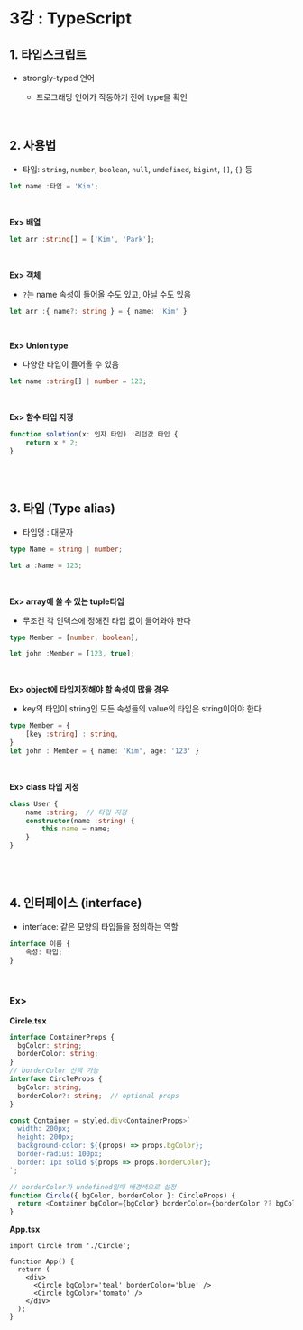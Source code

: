 # 3강 : TypeScript   
## 1. 타입스크립트
* strongly-typed 언어

  * 프로그래밍 언어가 작동하기 전에 type을 확인

<br>

## 2. 사용법   
* 타입: ```string```, ```number```, ```boolean```, ```null```, ```undefined```, ```bigint```, ```[]```, ```{}``` 등
     
```ts
let name :타입 = 'Kim';
```

<br>

**Ex> 배열**   
```ts
let arr :string[] = ['Kim', 'Park'];
```

<br>

**Ex> 객체**
* ```?```는 name 속성이 들어올 수도 있고, 아닐 수도 있음   

```ts
let arr :{ name?: string } = { name: 'Kim' }
```

<br>

**Ex> Union type**   
* 다양한 타입이 들어올 수 있음    

```ts
let name :string[] | number = 123;
```

<br>

**Ex> 함수 타입 지정**   
```ts
function solution(x: 인자 타입) :리턴값 타입 {
    return x * 2;
}
```

<br>
<br>

## 3. 타입 (Type alias)   
* 타입명 : 대문자   

```ts
type Name = string | number;

let a :Name = 123;
```

<br>

**Ex> array에 쓸 수 있는 tuple타입**
* 무조건 각 인덱스에 정해진 타입 값이 들어와야 한다   

```ts
type Member = [number, boolean];

let john :Member = [123, true];
```

<br>

**Ex> object에 타입지정해야 할 속성이 많을 경우**   
* key의 타입이 string인 모든 속성들의 value의 타입은 string이어야 한다
   
```ts
type Member = {
    [key :string] : string,
}
let john : Member = { name: 'Kim', age: '123' }
```

<br>

**Ex> class 타입 지정**

```ts
class User {
    name :string;  // 타입 지정
    constructor(name :string) {
        this.name = name;
    }
}
```

<br>
<br>

## 4. 인터페이스 (interface)
* interface: 같은 모양의 타입들을 정의하는 역할   

```ts
interface 이름 {
    속성: 타입;
}
```

<br>

### Ex>
**Circle.tsx**
```ts
interface ContainerProps {
  bgColor: string;
  borderColor: string;
}
// borderColor 선택 가능
interface CircleProps {
  bgColor: string;
  borderColor?: string;  // optional props
}

const Container = styled.div<ContainerProps>`
  width: 200px;
  height: 200px;
  background-color: ${(props) => props.bgColor};
  border-radius: 100px;
  border: 1px solid ${props => props.borderColor};
`;

// borderColor가 undefined일때 배경색으로 설정
function Circle({ bgColor, borderColor }: CircleProps) {
  return <Container bgColor={bgColor} borderColor={borderColor ?? bgColor} />
}
```

**App.tsx**
```tsx
import Circle from './Circle';

function App() {
  return (
    <div>
      <Circle bgColor='teal' borderColor='blue' />
      <Circle bgColor='tomato' />
    </div>
  );
}
```
